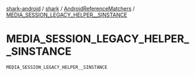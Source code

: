 [shark-android](../../index.md) / [shark](../index.md) / [AndroidReferenceMatchers](index.md) / [MEDIA_SESSION_LEGACY_HELPER__SINSTANCE](./-m-e-d-i-a_-s-e-s-s-i-o-n_-l-e-g-a-c-y_-h-e-l-p-e-r__-s-i-n-s-t-a-n-c-e.md)

# MEDIA_SESSION_LEGACY_HELPER__SINSTANCE

`MEDIA_SESSION_LEGACY_HELPER__SINSTANCE`